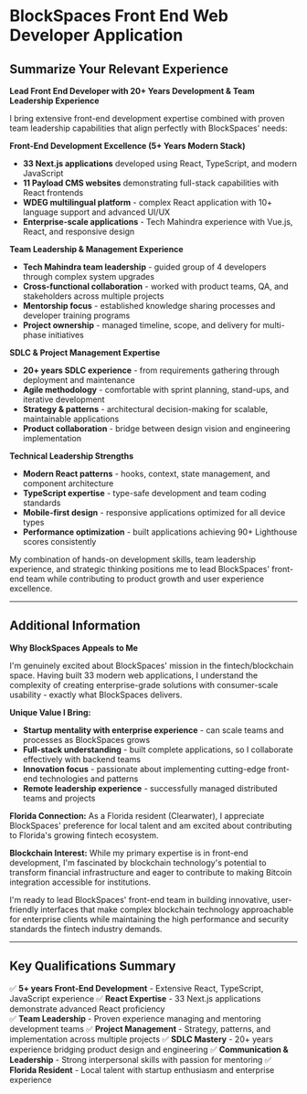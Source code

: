 # BlockSpaces Front End Web Developer Application

## Summarize Your Relevant Experience

**Lead Front End Developer with 20+ Years Development & Team Leadership Experience**

I bring extensive front-end development expertise combined with proven team leadership capabilities that align perfectly with BlockSpaces' needs:

**Front-End Development Excellence (5+ Years Modern Stack)**
- **33 Next.js applications** developed using React, TypeScript, and modern JavaScript
- **11 Payload CMS websites** demonstrating full-stack capabilities with React frontends
- **WDEG multilingual platform** - complex React application with 10+ language support and advanced UI/UX
- **Enterprise-scale applications** - Tech Mahindra experience with Vue.js, React, and responsive design

**Team Leadership & Management Experience**
- **Tech Mahindra team leadership** - guided group of 4 developers through complex system upgrades
- **Cross-functional collaboration** - worked with product teams, QA, and stakeholders across multiple projects
- **Mentorship focus** - established knowledge sharing processes and developer training programs
- **Project ownership** - managed timeline, scope, and delivery for multi-phase initiatives

**SDLC & Project Management Expertise**
- **20+ years SDLC experience** - from requirements gathering through deployment and maintenance
- **Agile methodology** - comfortable with sprint planning, stand-ups, and iterative development
- **Strategy & patterns** - architectural decision-making for scalable, maintainable applications
- **Product collaboration** - bridge between design vision and engineering implementation

**Technical Leadership Strengths**
- **Modern React patterns** - hooks, context, state management, and component architecture
- **TypeScript expertise** - type-safe development and team coding standards
- **Mobile-first design** - responsive applications optimized for all device types
- **Performance optimization** - built applications achieving 90+ Lighthouse scores consistently

My combination of hands-on development skills, team leadership experience, and strategic thinking positions me to lead BlockSpaces' front-end team while contributing to product growth and user experience excellence.

---

## Additional Information

**Why BlockSpaces Appeals to Me**

I'm genuinely excited about BlockSpaces' mission in the fintech/blockchain space. Having built 33 modern web applications, I understand the complexity of creating enterprise-grade solutions with consumer-scale usability - exactly what BlockSpaces delivers.

**Unique Value I Bring:**
- **Startup mentality with enterprise experience** - can scale teams and processes as BlockSpaces grows
- **Full-stack understanding** - built complete applications, so I collaborate effectively with backend teams
- **Innovation focus** - passionate about implementing cutting-edge front-end technologies and patterns
- **Remote leadership experience** - successfully managed distributed teams and projects

**Florida Connection:** As a Florida resident (Clearwater), I appreciate BlockSpaces' preference for local talent and am excited about contributing to Florida's growing fintech ecosystem.

**Blockchain Interest:** While my primary expertise is in front-end development, I'm fascinated by blockchain technology's potential to transform financial infrastructure and eager to contribute to making Bitcoin integration accessible for institutions.

I'm ready to lead BlockSpaces' front-end team in building innovative, user-friendly interfaces that make complex blockchain technology approachable for enterprise clients while maintaining the high performance and security standards the fintech industry demands.

---

## Key Qualifications Summary

✅ **5+ years Front-End Development** - Extensive React, TypeScript, JavaScript experience
✅ **React Expertise** - 33 Next.js applications demonstrate advanced React proficiency  
✅ **Team Leadership** - Proven experience managing and mentoring development teams
✅ **Project Management** - Strategy, patterns, and implementation across multiple projects
✅ **SDLC Mastery** - 20+ years experience bridging product design and engineering
✅ **Communication & Leadership** - Strong interpersonal skills with passion for mentoring
✅ **Florida Resident** - Local talent with startup enthusiasm and enterprise experience


